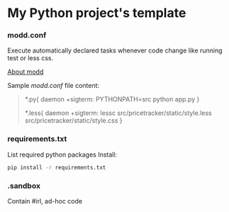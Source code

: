 # My Python project's template

### modd.conf
Execute automatically declared tasks whenever code change like running test or less css.

[About modd](https://github.com/cortesi/modd)

Sample *modd.conf* file content:
>*.py{
>    daemon +sigterm: PYTHONPATH=src python app.py
>}
>
>*.less{
>	daemon +sigterm: lessc src/pricetracker/static/style.less src/pricetracker/static/style.css
>}


### requirements.txt
List required python packages
Install:
```bash
pip install -r requirements.txt
```

### .sandbox
Contain #irl, ad-hoc code